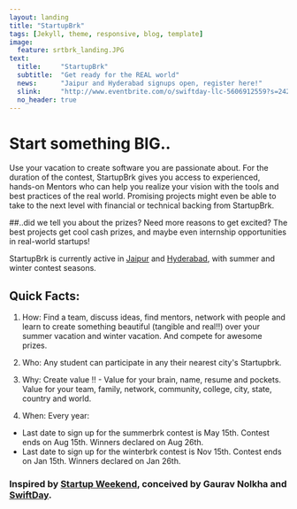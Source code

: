 ```yaml
---
layout: landing
title: "StartupBrk"
tags: [Jekyll, theme, responsive, blog, template]
image:
  feature: srtbrk_landing.JPG
text:
  title:     "StartupBrk"
  subtitle:  "Get ready for the REAL world"
  news:      "Jaipur and Hyderabad signups open, register here!"
  slink:     "http://www.eventbrite.com/o/swiftday-llc-5606912559?s=24250965"
  no_header: true
---
```

# Start something BIG..
Use your vacation to create software you are passionate about. For the duration of the contest, StartupBrk gives you access to experienced, hands-on Mentors who can help you realize your vision with the tools and best practices of the real world. Promising projects might even be able to take to the next level with financial or technical backing from StartupBrk.

##..did we tell you about the prizes?
Need more reasons to get excited? The best projects get cool cash prizes, and maybe even internship opportunities in real-world startups!

StartupBrk is currently active in [Jaipur](http://www.eventbrite.com/e/web-mobile-application-development-contest-startupbrk-jaipur-tickets-11298503127?aff=eorg) and [Hyderabad](http://www.eventbrite.com/e/web-mobile-application-development-contest-startupbrk-hyderabad-tickets-11328218005?aff=eorg), with summer and winter contest seasons.

## Quick Facts:
1. How: Find a team, discuss ideas, find mentors, network with people and learn to create something beautiful (tangible and real!!) over your summer vacation and winter vacation. And compete for awesome prizes.

2. Who: Any student can participate in any their nearest city's Startupbrk.

3. Why: Create value !! - Value for your brain, name, resume and pockets. Value for your team, family, network, community, college, city, state, country and world. 

4. When: Every year:
  * Last date to sign up for the summerbrk contest is May 15th. Contest ends on Aug 15th. Winners declared on Aug 26th.
  * Last date to sign up for the winterbrk contest is Nov 15th. Contest ends on Jan 15th. Winners declared on Jan 26th.

### Inspired by [Startup Weekend](http://startupweekend.org/), conceived by Gaurav Nolkha and [SwiftDay](https://www.swiftday.com).
